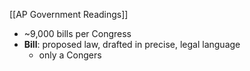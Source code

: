 [[AP Government Readings]]

- ~9,000 bills per Congress
- **Bill**: proposed law, drafted in precise, legal language
	- only a Congers